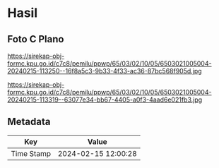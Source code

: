 # Hasil

## Foto C Plano

https://sirekap-obj-formc.kpu.go.id/c7c8/pemilu/ppwp/65/03/02/10/05/6503021005004-20240215-113250--16f8a5c3-9b33-4f33-ac36-87bc568f905d.jpg

https://sirekap-obj-formc.kpu.go.id/c7c8/pemilu/ppwp/65/03/02/10/05/6503021005004-20240215-113319--63077e34-bb67-4405-a0f3-4aad6e021fb3.jpg


## Metadata

| Key        | Value               |
| ---------- | ------------------- |
| Time Stamp | 2024-02-15 12:00:28 |



